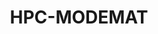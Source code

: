 ---
title: "HPC-MODEMAT"
institution: "Research Center in Mathematical Modelling (MODEMAT), Escuela Politécnica Nacional"
start_date: 2016-01-06
end_date: 2017-12-31
city: "Quito"
country: "Ecuador"
description: "Assembly and deployment of the high-performance computing system HPC-MODEMAT. This project involved a team of specialists for the installation of servers, connectivity and software necessary to install a high performance computing system (HPC)."
img_url: "https://pbs.twimg.com/media/DU4DGkhXUAAJk_o.jpg"
---